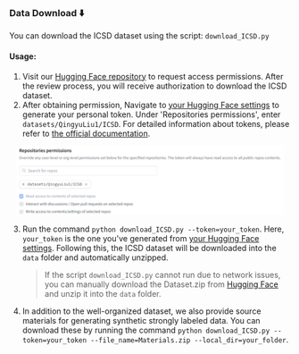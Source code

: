 ### Data Download ⬇️
You can download the ICSD dataset using the script: `download_ICSD.py`

#### Usage:
1. Visit our [Hugging Face repository](https://huggingface.co/datasets/QingyuLiu1/ICSD) to request access permissions. After the review process, you will receive authorization to download the ICSD dataset.
2. After obtaining permission, Navigate to [your Hugging Face settings](https://huggingface.co/settings/tokens) to generate your personal token. Under 'Repositories permissions', enter `datasets/QingyuLiu1/ICSD`. For detailed information about tokens, please refer to [the official documentation](https://huggingface.co/docs/hub/security-tokens).

<div align=center>
  <img src="../RepositoriesPermissions.png" alt="RepositoriesPermissions" style="width: 95%">
</div>

3. Run the command `python download_ICSD.py --token=your_token`.  Here, `your_token` is the one you've generated from [your Hugging Face settings](https://huggingface.co/settings/tokens). Following this, the ICSD dataset will be downloaded into the `data` folder and automatically unzipped.
   > If the script `download_ICSD.py` cannot run due to network issues, you can manually download the Dataset.zip from [Hugging Face](https://huggingface.co/datasets/QingyuLiu1/ICSD) and unzip it into the `data` folder.

4. In addition to the well-organized dataset, we also provide source materials for generating synthetic strongly labeled data. You can download these by running the command `python download_ICSD.py --token=your_token --file_name=Materials.zip --local_dir=your_folder`.
